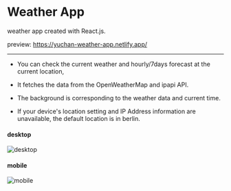 # Weather App
weather app created with React.js.

preview: https://yuchan-weather-app.netlify.app/

___

- You can check the current weather and hourly/7days forecast at the current location,

- It fetches the data from the OpenWeatherMap and ipapi API.

- The background is corresponding to the weather data and current time.

- If your device's location setting and IP Address information are unavailable, the default location is in berlin.


#### desktop

![desktop](https://i.imgur.com/7IEdlBUm.jpg)

#### mobile

![mobile](https://i.imgur.com/5zh41Nkm.jpg)



